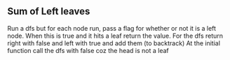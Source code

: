 ## Sum of Left leaves
Run a dfs but for each node run, pass a flag for whether or not it is a left node. When this is true and it hits a leaf return the value. 
For the dfs return right with false and left with true and add them (to backtrack)
At the initial function call the dfs with false coz the head is not a leaf